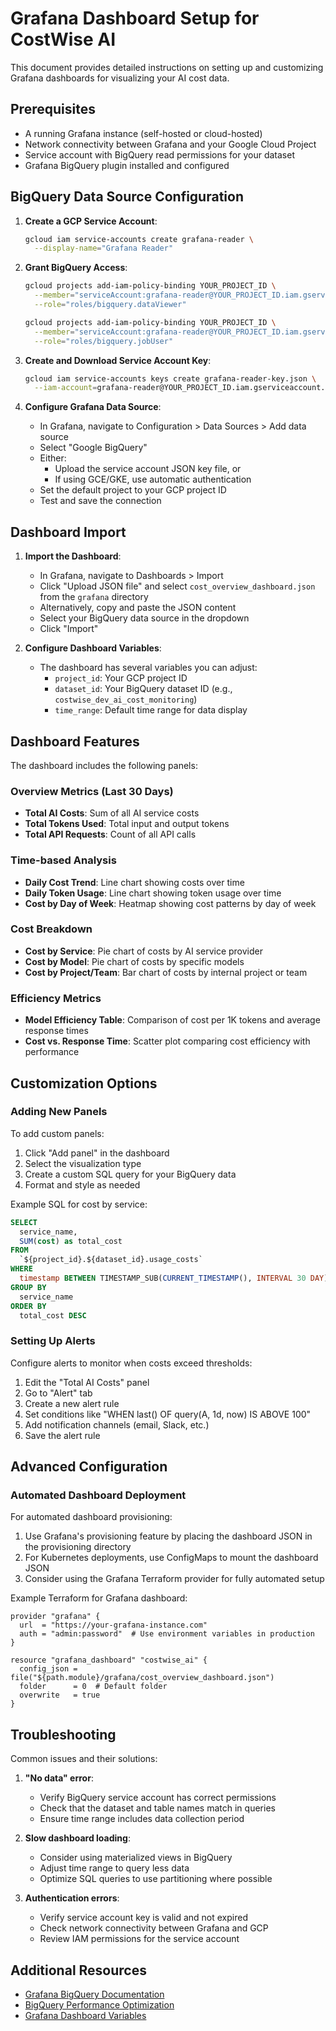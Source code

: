 # Grafana Dashboard Setup for CostWise AI

This document provides detailed instructions on setting up and customizing Grafana dashboards for visualizing your AI cost data.

## Prerequisites

- A running Grafana instance (self-hosted or cloud-hosted)
- Network connectivity between Grafana and your Google Cloud Project
- Service account with BigQuery read permissions for your dataset
- Grafana BigQuery plugin installed and configured

## BigQuery Data Source Configuration

1. **Create a GCP Service Account**:
   ```bash
   gcloud iam service-accounts create grafana-reader \
     --display-name="Grafana Reader"
   ```

2. **Grant BigQuery Access**:
   ```bash
   gcloud projects add-iam-policy-binding YOUR_PROJECT_ID \
     --member="serviceAccount:grafana-reader@YOUR_PROJECT_ID.iam.gserviceaccount.com" \
     --role="roles/bigquery.dataViewer"

   gcloud projects add-iam-policy-binding YOUR_PROJECT_ID \
     --member="serviceAccount:grafana-reader@YOUR_PROJECT_ID.iam.gserviceaccount.com" \
     --role="roles/bigquery.jobUser"
   ```

3. **Create and Download Service Account Key**:
   ```bash
   gcloud iam service-accounts keys create grafana-reader-key.json \
     --iam-account=grafana-reader@YOUR_PROJECT_ID.iam.gserviceaccount.com
   ```

4. **Configure Grafana Data Source**:
   - In Grafana, navigate to Configuration > Data Sources > Add data source
   - Select "Google BigQuery"
   - Either:
     - Upload the service account JSON key file, or
     - If using GCE/GKE, use automatic authentication
   - Set the default project to your GCP project ID
   - Test and save the connection

## Dashboard Import

1. **Import the Dashboard**:
   - In Grafana, navigate to Dashboards > Import
   - Click "Upload JSON file" and select `cost_overview_dashboard.json` from the `grafana` directory
   - Alternatively, copy and paste the JSON content
   - Select your BigQuery data source in the dropdown
   - Click "Import"

2. **Configure Dashboard Variables**:
   - The dashboard has several variables you can adjust:
     - `project_id`: Your GCP project ID
     - `dataset_id`: Your BigQuery dataset ID (e.g., `costwise_dev_ai_cost_monitoring`)
     - `time_range`: Default time range for data display

## Dashboard Features

The dashboard includes the following panels:

### Overview Metrics (Last 30 Days)
- **Total AI Costs**: Sum of all AI service costs
- **Total Tokens Used**: Total input and output tokens
- **Total API Requests**: Count of all API calls

### Time-based Analysis
- **Daily Cost Trend**: Line chart showing costs over time
- **Daily Token Usage**: Line chart showing token usage over time
- **Cost by Day of Week**: Heatmap showing cost patterns by day of week

### Cost Breakdown
- **Cost by Service**: Pie chart of costs by AI service provider
- **Cost by Model**: Pie chart of costs by specific models
- **Cost by Project/Team**: Bar chart of costs by internal project or team

### Efficiency Metrics
- **Model Efficiency Table**: Comparison of cost per 1K tokens and average response times
- **Cost vs. Response Time**: Scatter plot comparing cost efficiency with performance

## Customization Options

### Adding New Panels

To add custom panels:

1. Click "Add panel" in the dashboard
2. Select the visualization type
3. Create a custom SQL query for your BigQuery data
4. Format and style as needed

Example SQL for cost by service:
```sql
SELECT 
  service_name,
  SUM(cost) as total_cost
FROM 
  `${project_id}.${dataset_id}.usage_costs`
WHERE
  timestamp BETWEEN TIMESTAMP_SUB(CURRENT_TIMESTAMP(), INTERVAL 30 DAY) AND CURRENT_TIMESTAMP()
GROUP BY 
  service_name
ORDER BY 
  total_cost DESC
```

### Setting Up Alerts

Configure alerts to monitor when costs exceed thresholds:

1. Edit the "Total AI Costs" panel
2. Go to "Alert" tab
3. Create a new alert rule 
4. Set conditions like "WHEN last() OF query(A, 1d, now) IS ABOVE 100"
5. Add notification channels (email, Slack, etc.)
6. Save the alert rule

## Advanced Configuration

### Automated Dashboard Deployment

For automated dashboard provisioning:

1. Use Grafana's provisioning feature by placing the dashboard JSON in the provisioning directory
2. For Kubernetes deployments, use ConfigMaps to mount the dashboard JSON
3. Consider using the Grafana Terraform provider for fully automated setup

Example Terraform for Grafana dashboard:
```hcl
provider "grafana" {
  url  = "https://your-grafana-instance.com"
  auth = "admin:password"  # Use environment variables in production
}

resource "grafana_dashboard" "costwise_ai" {
  config_json = file("${path.module}/grafana/cost_overview_dashboard.json")
  folder      = 0  # Default folder
  overwrite   = true
}
```

## Troubleshooting

Common issues and their solutions:

1. **"No data" error**:
   - Verify BigQuery service account has correct permissions
   - Check that the dataset and table names match in queries
   - Ensure time range includes data collection period

2. **Slow dashboard loading**:
   - Consider using materialized views in BigQuery
   - Adjust time range to query less data
   - Optimize SQL queries to use partitioning where possible

3. **Authentication errors**:
   - Verify service account key is valid and not expired
   - Check network connectivity between Grafana and GCP
   - Review IAM permissions for the service account

## Additional Resources

- [Grafana BigQuery Documentation](https://grafana.com/docs/grafana/latest/datasources/google-bigquery/)
- [BigQuery Performance Optimization](https://cloud.google.com/bigquery/docs/best-practices-performance-overview)
- [Grafana Dashboard Variables](https://grafana.com/docs/grafana/latest/variables/)